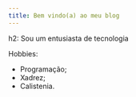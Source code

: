 ```yaml
---
title: Bem vindo(a) ao meu blog
---
```

h2: Sou um entusiasta de tecnologia

Hobbies:
* Programação;
* Xadrez;
* Calistenia.
